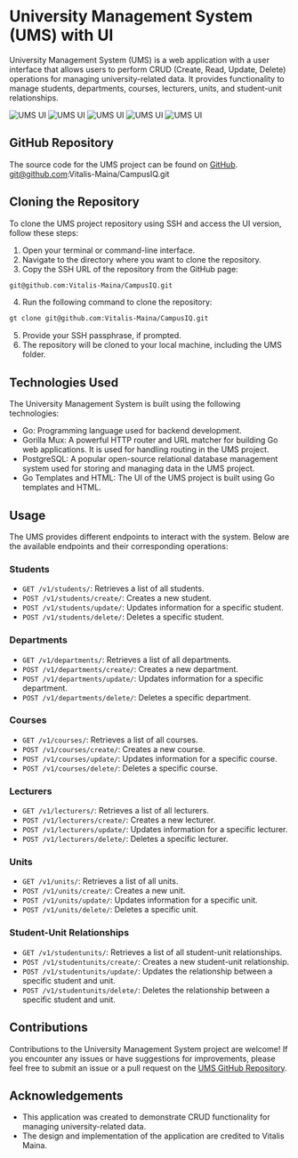 # University Management System (UMS) with UI

University Management System (UMS) is a web application with a user interface that allows users to perform CRUD (Create, Read, Update, Delete) operations for managing university-related data. It provides functionality to manage students, departments, courses, lecturers, units, and student-unit relationships.

![UMS UI](UMS-with-UI/pics/s1.png)
![UMS UI](UMS-with-UI/pics/create.png) ![UMS UI](UMS-with-UI/pics/list.png)
![UMS UI](UMS-with-UI/pics/update.png) ![UMS UI](UMS-with-UI/pics/delete.png)




## GitHub Repository

The source code for the UMS project can be found on [GitHub](https://github.com:Vitalis-Maina/CampusIQ).
git@github.com:Vitalis-Maina/CampusIQ.git

## Cloning the Repository

To clone the UMS project repository using SSH and access the UI version, follow these steps:

1. Open your terminal or command-line interface.
2. Navigate to the directory where you want to clone the repository.
3. Copy the SSH URL of the repository from the GitHub page:
  ```bash 
  git@github.com:Vitalis-Maina/CampusIQ.git
 ```

4. Run the following command to clone the repository:
 ```bash
 gt clone git@github.com:Vitalis-Maina/CampusIQ.git
```
5. Provide your SSH passphrase, if prompted.
6. The repository will be cloned to your local machine, including the UMS folder.

## Technologies Used

The University Management System is built using the following technologies:

- Go: Programming language used for backend development.
- Gorilla Mux: A powerful HTTP router and URL matcher for building Go web applications. It is used for handling routing in the UMS project.
- PostgreSQL: A popular open-source relational database management system used for storing and managing data in the UMS project.
- Go Templates and HTML: The UI of the UMS project is built using Go templates and HTML.

## Usage

The UMS provides different endpoints to interact with the system. Below are the available endpoints and their corresponding operations:

### Students

- `GET /v1/students/`: Retrieves a list of all students.
- `POST /v1/students/create/`: Creates a new student.
- `POST /v1/students/update/`: Updates information for a specific student.
- `POST /v1/students/delete/`: Deletes a specific student.

### Departments

- `GET /v1/departments/`: Retrieves a list of all departments.
- `POST /v1/departments/create/`: Creates a new department.
- `POST /v1/departments/update/`: Updates information for a specific department.
- `POST /v1/departments/delete/`: Deletes a specific department.

### Courses

- `GET /v1/courses/`: Retrieves a list of all courses.
- `POST /v1/courses/create/`: Creates a new course.
- `POST /v1/courses/update/`: Updates information for a specific course.
- `POST /v1/courses/delete/`: Deletes a specific course.

### Lecturers

- `GET /v1/lecturers/`: Retrieves a list of all lecturers.
- `POST /v1/lecturers/create/`: Creates a new lecturer.
- `POST /v1/lecturers/update/`: Updates information for a specific lecturer.
- `POST /v1/lecturers/delete/`: Deletes a specific lecturer.

### Units

- `GET /v1/units/`: Retrieves a list of all units.
- `POST /v1/units/create/`: Creates a new unit.
- `POST /v1/units/update/`: Updates information for a specific unit.
- `POST /v1/units/delete/`: Deletes a specific unit.

### Student-Unit Relationships

- `GET /v1/studentunits/`: Retrieves a list of all student-unit relationships.
- `POST /v1/studentunits/create/`: Creates a new student-unit relationship.
- `POST /v1/studentunits/update/`: Updates the relationship between a specific student and unit.
- `POST /v1/studentunits/delete/`: Deletes the relationship between a specific student and unit.

## Contributions

Contributions to the University Management System project are welcome! If you encounter any issues or have suggestions for improvements, please feel free to submit an issue or a pull request on the [UMS GitHub Repository](https://github.com:Vitalis-Maina/CampusIQ).

## Acknowledgements

- This application was created to demonstrate CRUD functionality for managing university-related data.
- The design and implementation of the application are credited to Vitalis Maina.
